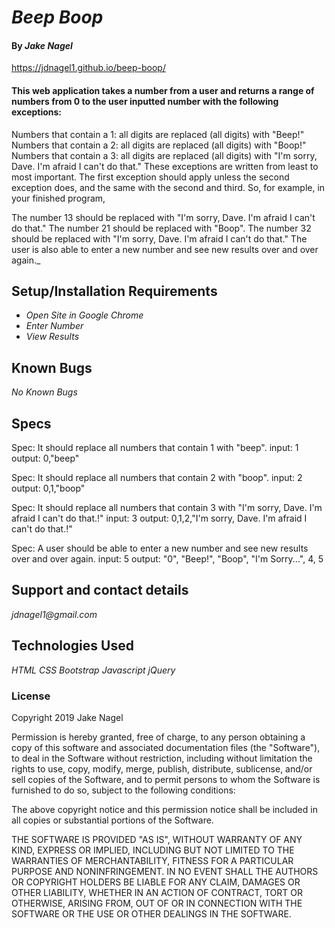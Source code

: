 # _Beep Boop_

#### By _Jake Nagel_

https://jdnagel1.github.io/beep-boop/

#### This web application takes a number from a user and returns a range of numbers from 0 to the user inputted number with the following exceptions:

Numbers that contain a 1: all digits are replaced (all digits) with "Beep!"
Numbers that contain a 2: all digits are replaced (all digits) with "Boop!"
Numbers that contain a 3: all digits are replaced (all digits) with "I'm sorry, Dave. I'm afraid I can't do that."
These exceptions are written from least to most important. The first exception should apply unless the second exception does, and the same with the second and third. So, for example, in your finished program,

The number 13 should be replaced with "I'm sorry, Dave. I'm afraid I can't do that."
The number 21 should be replaced with "Boop".
The number 32 should be replaced with "I'm sorry, Dave. I'm afraid I can't do that."
The user is also able to enter a new number and see new results over and over again._


## Setup/Installation Requirements

* _Open Site in Google Chrome_
* _Enter Number_
* _View Results_

## Known Bugs

_No Known Bugs_

## Specs

Spec: It should replace all numbers that contain 1 with "beep".
input: 1
output: 0,"beep"

Spec: It should replace all numbers that contain 2 with "boop".
input: 2
output: 0,1,"boop"

Spec: It should replace all numbers that contain 3 with "I'm sorry, Dave. I'm afraid I can't do that.!"
input: 3
output: 0,1,2,"I'm sorry, Dave. I'm afraid I can't do that.!"

Spec: A user should be able to enter a new number and see new results over and over again.
input: 5
output: "0", "Beep!", "Boop", "I'm Sorry...", 4, 5

## Support and contact details

_jdnagel1@gmail.com_

## Technologies Used

_HTML_
_CSS_
_Bootstrap_
_Javascript_
_jQuery_

### License

Copyright 2019 Jake Nagel

Permission is hereby granted, free of charge, to any person obtaining a copy of this software and associated documentation files (the "Software"), to deal in the Software without restriction, including without limitation the rights to use, copy, modify, merge, publish, distribute, sublicense, and/or sell copies of the Software, and to permit persons to whom the Software is furnished to do so, subject to the following conditions:

The above copyright notice and this permission notice shall be included in all copies or substantial portions of the Software.

THE SOFTWARE IS PROVIDED "AS IS", WITHOUT WARRANTY OF ANY KIND, EXPRESS OR IMPLIED, INCLUDING BUT NOT LIMITED TO THE WARRANTIES OF MERCHANTABILITY, FITNESS FOR A PARTICULAR PURPOSE AND NONINFRINGEMENT. IN NO EVENT SHALL THE AUTHORS OR COPYRIGHT HOLDERS BE LIABLE FOR ANY CLAIM, DAMAGES OR OTHER LIABILITY, WHETHER IN AN ACTION OF CONTRACT, TORT OR OTHERWISE, ARISING FROM, OUT OF OR IN CONNECTION WITH THE SOFTWARE OR THE USE OR OTHER DEALINGS IN THE SOFTWARE.
